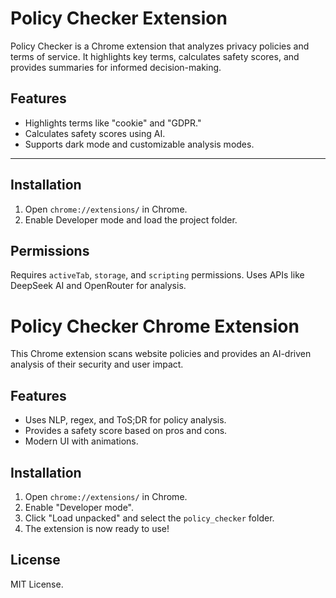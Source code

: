 # Policy Checker Extension 

Policy Checker is a Chrome extension that analyzes privacy policies and terms of service. It highlights key terms, calculates safety scores, and provides summaries for informed decision-making.

## Features

- Highlights terms like "cookie" and "GDPR."
- Calculates safety scores using AI.
- Supports dark mode and customizable analysis modes.
-----------------------------------------------------------------------------

## Installation

1. Open `chrome://extensions/` in Chrome.
2. Enable Developer mode and load the project folder.

## Permissions 

Requires `activeTab`, `storage`, and `scripting` permissions. Uses APIs like DeepSeek AI and OpenRouter for analysis. 
# Policy Checker Chrome Extension

This Chrome extension scans website policies and provides an AI-driven analysis of their security and user impact.

## Features
- Uses NLP, regex, and ToS;DR for policy analysis.
- Provides a safety score based on pros and cons.
- Modern UI with animations.

## Installation
1. Open `chrome://extensions/` in Chrome.
2. Enable "Developer mode".
3. Click "Load unpacked" and select the `policy_checker` folder.
4. The extension is now ready to use!

## License
MIT License.
